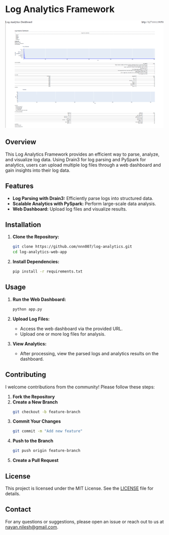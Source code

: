 # Log Analytics Framework

![Log Analytics Framework Dashboard](log-analytics-dashboard-overview.png)
## Overview

This Log Analytics Framework provides an efficient way to parse, analyze, and visualize log data. 
Using Drain3 for log parsing and PySpark for analytics, users can upload multiple log files through a web dashboard 
and gain insights into their log data.

## Features

- **Log Parsing with Drain3:** Efficiently parse logs into structured data.
- **Scalable Analytics with PySpark:** Perform large-scale data analysis.
- **Web Dashboard:** Upload log files and visualize results.

## Installation

1. **Clone the Repository:**
    ```bash
    git clone https://github.com/nnn007/log-analytics.git
    cd log-analytics-web-app
    ```

2. **Install Dependencies:**
    ```bash
    pip install -r requirements.txt
    ```

## Usage

1. **Run the Web Dashboard:**
    ```bash
    python app.py
    ```

2. **Upload Log Files:**
    - Access the web dashboard via the provided URL.
    - Upload one or more log files for analysis.

3. **View Analytics:**
    - After processing, view the parsed logs and analytics results on the dashboard.

## Contributing

I welcome contributions from the community! Please follow these steps:

1. **Fork the Repository**
2. **Create a New Branch**
    ```bash
    git checkout -b feature-branch
    ```
3. **Commit Your Changes**
    ```bash
    git commit -m "Add new feature"
    ```
4. **Push to the Branch**
    ```bash
    git push origin feature-branch
    ```
5. **Create a Pull Request**

## License

This project is licensed under the MIT License. See the [LICENSE](LICENSE) file for details.

## Contact

For any questions or suggestions, please open an issue or reach out to us at [nayan.nilesh@gmail.com](mailto:nayan.nilesh@gmail.com).
